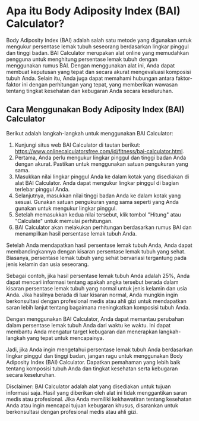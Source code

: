 Apa itu Body Adiposity Index (BAI) Calculator?
==============================================

Body Adiposity Index (BAI) adalah salah satu metode yang digunakan untuk mengukur persentase lemak tubuh seseorang berdasarkan lingkar pinggul dan tinggi badan. BAI Calculator merupakan alat online yang memudahkan pengguna untuk menghitung persentase lemak tubuh dengan menggunakan rumus BAI. Dengan menggunakan alat ini, Anda dapat membuat keputusan yang tepat dan secara akurat mengevaluasi komposisi tubuh Anda. Selain itu, Anda juga dapat memahami hubungan antara faktor-faktor ini dengan perhitungan yang tepat, yang memberikan wawasan tentang tingkat kesehatan dan kebugaran Anda secara keseluruhan.

Cara Menggunakan Body Adiposity Index (BAI) Calculator
------------------------------------------------------

Berikut adalah langkah-langkah untuk menggunakan BAI Calculator:

1. Kunjungi situs web BAI Calculator di tautan berikut: <https://www.onlinecalculatorsfree.com/id/fitness/bai-calculator.html>.
2. Pertama, Anda perlu mengukur lingkar pinggul dan tinggi badan Anda dengan akurat. Pastikan untuk menggunakan satuan pengukuran yang sama.
3. Masukkan nilai lingkar pinggul Anda ke dalam kotak yang disediakan di alat BAI Calculator. Anda dapat mengukur lingkar pinggul di bagian terlebar pinggul Anda.
4. Selanjutnya, masukkan nilai tinggi badan Anda ke dalam kotak yang sesuai. Gunakan satuan pengukuran yang sama seperti yang Anda gunakan untuk mengukur lingkar pinggul.
5. Setelah memasukkan kedua nilai tersebut, klik tombol "Hitung" atau "Calculate" untuk memulai perhitungan.
6. BAI Calculator akan melakukan perhitungan berdasarkan rumus BAI dan menampilkan hasil persentase lemak tubuh Anda.

Setelah Anda mendapatkan hasil persentase lemak tubuh Anda, Anda dapat membandingkannya dengan kisaran persentase lemak tubuh yang sehat. Biasanya, persentase lemak tubuh yang sehat bervariasi tergantung pada jenis kelamin dan usia seseorang.

Sebagai contoh, jika hasil persentase lemak tubuh Anda adalah 25%, Anda dapat mencari informasi tentang apakah angka tersebut berada dalam kisaran persentase lemak tubuh yang normal untuk jenis kelamin dan usia Anda. Jika hasilnya berada di luar kisaran normal, Anda mungkin ingin berkonsultasi dengan profesional medis atau ahli gizi untuk mendapatkan saran lebih lanjut tentang bagaimana meningkatkan komposisi tubuh Anda.

Dengan menggunakan BAI Calculator, Anda dapat memantau perubahan dalam persentase lemak tubuh Anda dari waktu ke waktu. Ini dapat membantu Anda mengatur target kebugaran dan menerapkan langkah-langkah yang tepat untuk mencapainya.

Jadi, jika Anda ingin mengetahui persentase lemak tubuh Anda berdasarkan lingkar pinggul dan tinggi badan, jangan ragu untuk menggunakan Body Adiposity Index (BAI) Calculator. Dapatkan pemahaman yang lebih baik tentang komposisi tubuh Anda dan tingkat kesehatan serta kebugaran secara keseluruhan.

Disclaimer: BAI Calculator adalah alat yang disediakan untuk tujuan informasi saja. Hasil yang diberikan oleh alat ini tidak menggantikan saran medis atau profesional. Jika Anda memiliki kekhawatiran tentang kesehatan Anda atau ingin mencapai tujuan kebugaran khusus, disarankan untuk berkonsultasi dengan profesional medis atau ahli gizi.